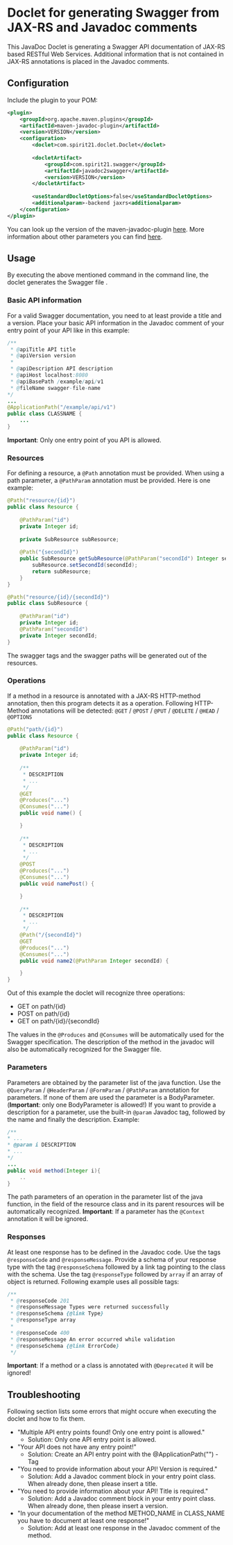 # Doclet for generating Swagger from JAX-RS and Javadoc comments
This JavaDoc Doclet is generating a Swagger API documentation of JAX-RS based RESTful Web Services. Additional information that is not contained in JAX-RS annotations is placed in the Javadoc comments.

## Configuration
Include the plugin to your POM:

```xml
<plugin>
	<groupId>org.apache.maven.plugins</groupId>
	<artifactId>maven-javadoc-plugin</artifactId>
	<version>VERSION</version>
	<configuration>
		<doclet>com.spirit21.doclet.Doclet</doclet>
		
		<docletArtifact>
			<groupId>com.spirit21.swagger</groupId>
			<artifactId>javadoc2swagger</artifactId>
			<version>VERSION</version>
		</docletArtifact>
		
		<useStandardDocletOptions>false</useStandardDocletOptions>
		<additionalparam>-backend jaxrs<additionalparam>
	</configuration>
</plugin>
```
You can look up the version of the maven-javadoc-plugin <a href="https://search.maven.org/artifact/org.apache.maven.plugins/maven-javadoc-plugin/3.0.1/maven-plugin">here</a>.
More information about other parameters you can find [here](https://github.com/SPIRIT-21/swagger-doclet/#parameters).

## Usage
By executing the above mentioned command in the command line, the doclet generates the Swagger file .

### Basic API information
For a valid Swagger documentation, you need to at least provide a title and a version. Place your basic API information in the Javadoc comment of your entry point of your API like in this example:

```java
/**
 * @apiTitle API title
 * @apiVersion version
 * 
 * @apiDescription API description
 * @apiHost localhost:8080
 * @apiBasePath /example/api/v1
 * @fileName swagger-file-name
*/
...
@ApplicationPath("/example/api/v1")
public class CLASSNAME {
	...
}
```

**Important**: Only one entry point of you API is allowed.

### Resources
For defining a resource, a `@Path` annotation must be provided. When using a path parameter, a `@PathParam` annotation must be provided. Here is one example:

```java
@Path("resource/{id}")
public class Resource {
	
	@PathParam("id")
	private Integer id;
	
	private SubResource subResource;
	
	@Path("{secondId}")
	public SubResource getSubResource(@PathParam("secondId") Integer secondId){
		subResource.setSecondId(secondId);
		return subResource;
	}
}
```

```java
@Path("resource/{id}/{secondId}")
public class SubResource {
	
	@PathParam("id")
	private Integer id;
	@PathParam("secondId")
	private Integer secondId;
}
```

The swagger tags and the swagger paths will be generated out of the resources.
	
### Operations
If a method in a resource is annotated with a JAX-RS HTTP-method annotation, then this program detects it as a operation.
Following HTTP-Method annotations will be detected: `@GET` / `@POST` / `@PUT` / `@DELETE` / `@HEAD` / `@OPTIONS`

```java
@Path("path/{id}")
public class Resource {
	
	@PathParam("id")
	private Integer id;
	
	/** 
	 * DESCRIPTION
	 * ...
	 */
	@GET
	@Produces("...")
	@Consumes("...")
	public void name() {

	}
	
	/** 
	 * DESCRIPTION
	 * ...
	 */
	@POST
	@Produces("...")
	@Consumes("...")
	public void namePost() {

	}	
	
	/** 
	 * DESCRIPTION
	 * ...
	 */
	@Path("/{secondId}")
	@GET
	@Produces("...")
	@Consumes("...")
	public void name2(@PathParam Integer secondId) {

	}
}
```

Out of this example the doclet will recognize three operations:

<ul>
	<li>GET on path/{id}</li>
	<li>POST on path/{id}</li>
	<li>GET on path/{id}/{secondId}</li> 
</ul> 

The values in the `@Produces` and `@Consumes` will be automatically used for the Swagger specification. 
The description of the method in the javadoc will also be automatically recognized for the Swagger file.

### Parameters
Parameters are obtained by the parameter list of the java function. Use the `@QueryParam` / `@HeaderParam` / `@FormParam` / `@PathParam` annotation for parameters.
If none of them are used the parameter is a BodyParameter. (**Important**: only one BodyParameter is allowed!)
If you want to provide a description for a parameter, use the built-in `@param` Javadoc tag, followed by the name and finally the description. Example:

```java
/**
* ...
* @param i DESCRIPTION
* ...
*/
...
public void method(Integer i){
	..
}
```
The path parameters of an operation in the parameter list of the java function, in the field of the resource class and in its parent resources will be automatically recognized.
**Important**: If a parameter has the `@Context` annotation it will be ignored.

### Responses
At least one response has to be defined in the Javadoc code. Use the tags `@responseCode` and `@responseMessage`. Provide a schema of your response type with the tag `@responseSchema` followed by a link tag pointing to the class with the schema. Use the tag `@responseType` followed by `array` if an array of object is returned. Following example uses all possible tags:

```java
/**
 * @responseCode 201
 * @responseMessage Types were returned successfully
 * @responseSchema {@link Type}
 * @responseType array
 * 
 * @responseCode 400
 * @responseMessage An error occurred while validation
 * @responseSchema {@link ErrorCode}
 */
```

**Important**: If a method or a class is annotated with `@Deprecated` it will be ignored!

## Troubleshooting
Following section lists some errors that might occure when executing the doclet and how to fix them.
* "Multiple API entry points found! Only one entry point is allowed."
  * Solution: Only one API entry point is allowed.
* "Your API does not have any entry point!"
  * Solution: Create an API entry point with the @ApplicationPath("") - Tag
* "You need to provide information about your API! Version is required."
  * Solution: Add a Javadoc comment block in your entry point class. When already done, then please insert a title.
* "You need to provide information about your API! Title is required."
  * Solution: Add a Javadoc comment block in your entry point class. When already done, then please insert a version.
* "In your documentation of the method METHOD_NAME in CLASS_NAME you have to document at least one response!"
  * Solution: Add at least one response in the Javadoc comment of the method.
